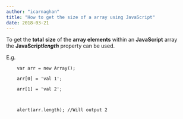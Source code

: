 ```yaml
---
author: "icarnaghan"
title: "How to get the size of a array using JavaScript"
date: 2018-03-21
---
```


To get the **total** **size** of the **array elements** within an **JavaScript** array the **JavaScript**_**length**_ property can be used.

E.g.

```
	var arr = new Array();
 
	arr[0] = 'val 1';
 
	arr[1] = 'val 2';
 
 
 
	alert(arr.length); //Will output 2
```
